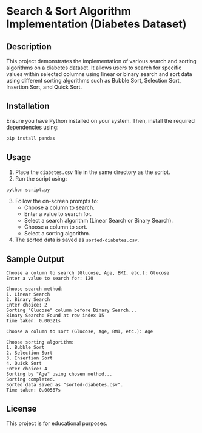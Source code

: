 # Search & Sort Algorithm Implementation (Diabetes Dataset)

## Description
This project demonstrates the implementation of various search and sorting algorithms on a diabetes dataset. It allows users to search for specific values within selected columns using linear or binary search and sort data using different sorting algorithms such as Bubble Sort, Selection Sort, Insertion Sort, and Quick Sort.

## Installation
Ensure you have Python installed on your system. Then, install the required dependencies using:
```sh
pip install pandas
```

## Usage
1. Place the `diabetes.csv` file in the same directory as the script.
2. Run the script using:
```sh
python script.py
```
3. Follow the on-screen prompts to:
   - Choose a column to search.
   - Enter a value to search for.
   - Select a search algorithm (Linear Search or Binary Search).
   - Choose a column to sort.
   - Select a sorting algorithm.
4. The sorted data is saved as `sorted-diabetes.csv`.

## Sample Output
```
Choose a column to search (Glucose, Age, BMI, etc.): Glucose
Enter a value to search for: 120

Choose search method:
1. Linear Search
2. Binary Search
Enter choice: 2
Sorting "Glucose" column before Binary Search...
Binary Search: Found at row index 15
Time taken: 0.00321s

Choose a column to sort (Glucose, Age, BMI, etc.): Age

Choose sorting algorithm:
1. Bubble Sort
2. Selection Sort
3. Insertion Sort
4. Quick Sort
Enter choice: 4
Sorting by "Age" using chosen method...
Sorting completed.
Sorted data saved as "sorted-diabetes.csv".
Time taken: 0.00567s
```

## License
This project is for educational purposes.

